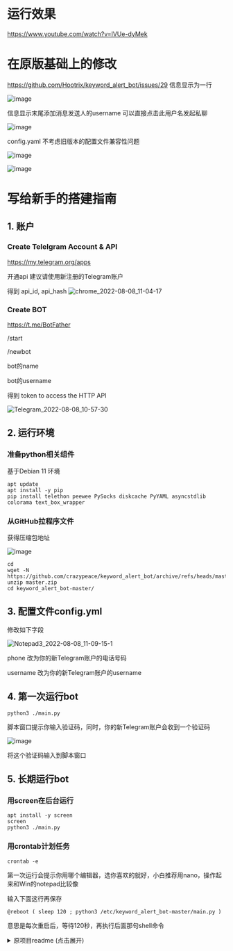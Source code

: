 # 运行效果
https://www.youtube.com/watch?v=lVUe-dyMek

# 在原版基础上的修改

https://github.com/Hootrix/keyword_alert_bot/issues/29 信息显示为一行

![image](https://user-images.githubusercontent.com/665889/202410324-6b9b696f-27b0-4730-9491-6508fa30b89a.png)

信息显示末尾添加消息发送人的username 可以直接点击此用户名发起私聊

![image](https://user-images.githubusercontent.com/665889/202411657-e3e75f5d-3447-41cf-b021-a3a385c94d3b.png)


config.yaml 不考虑旧版本的配置文件兼容性问题

![image](https://user-images.githubusercontent.com/665889/202410665-68ebbc74-ed29-47cc-9060-b03f86390c25.png)

![image](https://user-images.githubusercontent.com/665889/202412458-717e0601-ff61-42c0-9adb-e0912ec7e5e1.png)


# 写给新手的搭建指南
## 1. 账户
### Create Telelgram Account & API
https://my.telegram.org/apps

开通api 建议请使用新注册的Telegram账户

得到 api_id, api_hash
![chrome_2022-08-08_11-04-17](https://user-images.githubusercontent.com/665889/183333531-ea69d6c8-b720-4efa-9c6e-fc31f2b5a252.png)

### Create BOT
https://t.me/BotFather

/start

/newbot

bot的name

bot的username

得到 token to access the HTTP API

![Telegram_2022-08-08_10-57-30](https://user-images.githubusercontent.com/665889/183334493-b6a906b4-bf0a-45ae-91be-ed1e5f2f2aa4.png)

## 2. 运行环境

### 准备python相关组件
基于Debian 11 环境
```
apt update
apt install -y pip 
pip install telethon peewee PySocks diskcache PyYAML asyncstdlib colorama text_box_wrapper
```

### 从GitHub拉程序文件
获得压缩包地址

![image](https://user-images.githubusercontent.com/665889/183339082-e409da96-6dfe-46e4-a592-9c434ebfd0bd.png)

```
cd 
wget -N https://github.com/crazypeace/keyword_alert_bot/archive/refs/heads/master.zip
unzip master.zip
cd keyword_alert_bot-master/
```

## 3. 配置文件config.yml

修改如下字段

![Notepad3_2022-08-08_11-09-15-1](https://user-images.githubusercontent.com/665889/183334604-854fecfe-9499-4dd0-bfb2-b85a29a4baa8.png)

phone 改为你的新Telegram账户的电话号码

username 改为你的新Telegram账户的username

## 4. 第一次运行bot
```
python3 ./main.py
```

脚本窗口提示你输入验证码，同时，你的新Telegram账户会收到一个验证码

![image](https://user-images.githubusercontent.com/665889/183342317-6fd4e4a3-5670-4f97-b09c-11f8236024d8.png)

将这个验证码输入到脚本窗口

## 5. 长期运行bot

### 用screen在后台运行

```
apt install -y screen
screen
python3 ./main.py
```

### 用crontab计划任务

```
crontab -e
```
第一次运行会提示你用哪个编辑器，选你喜欢的就好，小白推荐用nano，操作起来和Win的notepad比较像

输入下面这行再保存

```
@reboot ( sleep 120 ; python3 /etc/keyword_alert_bot-master/main.py )
```

意思是每次重启后，等待120秒，再执行后面那句shell命令

<details>
    <summary>原项目readme (点击展开)</summary>
  
# 🤖Telegram keyword alert bot ⏰


用于提醒 频道/群组 关键字消息

如果想订阅`群组`消息，确保普通TG账户加入该群组不需要验证。

原理：tg命令行客户端来监听消息，使用bot来发送消息给订阅用户。

👉  Features：

- [x] 关键字消息订阅：根据设定的关键字和频道来发送新消息提醒
- [x] 支持正则表达式匹配语法
- [x] 支持多频道订阅 & 多关键字订阅
- [x] 支持订阅群组消息
- [x] 支持私有频道ID/邀请链接的消息订阅 

  1. https://t.me/+B8yv7lgd9FI0Y2M1  
  2. https://t.me/joinchat/B8yv7lgd9FI0Y2M1 
  

👉 Todo:

- [ ] 私有群组订阅和提醒
- [ ] 私有频道消息提醒完整内容预览
- [ ] 多账号支持
- [ ] 扫描退出无用频道/群组

# DEMO

http://t.me/keyword_alert_bot

![image](https://user-images.githubusercontent.com/10736915/171514829-4186d486-e1f4-4303-b3a9-1cfc1b571668.png)


# USAGE

## 普通关键字匹配

```
/subscribe   免费     https://t.me/tianfutong
/subscribe   优惠券   https://t.me/tianfutong

```

## 正则表达式匹配

使用js正则语法规则，用/包裹正则语句，目前可以使用的匹配模式：i,g

```
# 订阅手机型号关键字：iphone x，排除XR，XS等型号，且忽略大小写
/subscribe   /(iphone\s*x)(?:[^sr]|$)/ig  com9ji,xiaobaiup
/subscribe   /(iphone\s*x)(?:[^sr]|$)/ig  https://t.me/com9ji,https://t.me/xiaobaiup

# xx券
/subscribe  /([\S]{2}券)/g  https://t.me/tianfutong

```

## BOT HELP

```

目的：根据关键字订阅频道消息

支持多关键字和多频道订阅，使用英文逗号`,`间隔

关键字和频道之间使用空格间隔

主要命令：

/subscribe - 订阅操作： `关键字1,关键字2 https://t.me/tianfutong,https://t.me/xiaobaiup`

/unsubscribe - 取消订阅： `关键字1,关键字2 https://t.me/tianfutong,https://t.me/xiaobaiup`

/unsubscribe_all - 取消所有订阅

/list - 显示所有订阅列表

---

Purpose: Subscribe to channel messages based on keywords

Multi-keyword and multi-channel subscription support, using comma `,` interval.

Use space between keywords and channels

Main command:

/subscribe - Subscription operation: `keyword1,keyword2 https://t.me/tianfutong,https://t.me/xiaobaiup`

/unsubscribe - unsubscribe: `keyword1,keyword2 https://t.me/tianfutong,https://t.me/xiaobaiup`

/unsubscribe_all - cancel all subscriptions

/list - displays a list of all subscriptions
```
</details>
